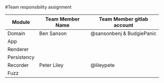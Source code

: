 #Team responsibility assignment

| Module      | Team Member Name | Team Member gitlab account |
|-------------|------------------|----------------------------|
| Domain      | Ben Sanson       | @sansonbenj & BudgiePanic  |
| App         |                  |                            |
| Renderer    |                  |                            |
| Persistency |                  |                            |
| Recorder    | Peter Liley      | @lileypete                 |
| Fuzz        |                  |                            |
